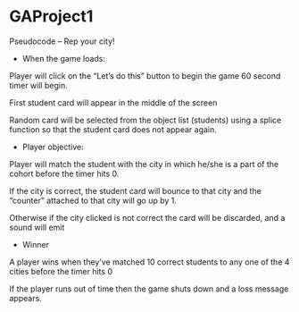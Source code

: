 # GAProject1
Pseudocode – Rep your city!

-	When the game loads:

Player will click on the “Let’s do this” button to begin the game 60 second timer will begin.
    
First student card will appear in the middle of the screen
    
Random card will be selected from the object list (students) using a splice function so that the student card does not appear again.

-   Player objective:

Player will match the student with the city in which he/she is a part of the cohort before the timer hits 0.

If the city is correct, the student card will bounce to that city and the “counter” attached to that city will go up by 1.

Otherwise if the city clicked is not correct the card will be discarded, and a sound will emit
-	Winner

A player wins when they’ve matched 10 correct students to any one of the 4 cities before the timer hits 0

If the player runs out of time then the game shuts down and a loss message appears.
